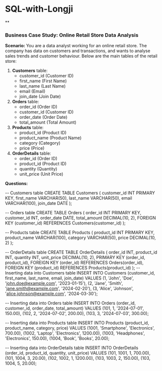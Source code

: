 # SQL-with-Longji
**
### Business Case Study: Online Retail Store Data Analysis

**Scenario:**
You are a data analyst working for an online retail store. The company has data on customers and transactions, and wants to analyse sales trends and customer behaviour. Below are the main tables of the retail store:

1. **Customers** table:
    - customer_id (Customer ID)
    - first_name (First Name)
    - last_name (Last Name)
    - email (Email)
    - join_date (Join Date)
2. **Orders** table:
    - order_id (Order ID)
    - customer_id (Customer ID)
    - order_date (Order Date)
    - total_amount (Total Amount)
3. **Products** table:
    - product_id (Product ID)
    - product_name (Product Name)
    - category (Category)
    - price (Price)
4. **OrderDetails** table:
    - order_id (Order ID)
    - product_id (Product ID)
    - quantity (Quantity)
    - unit_price (Unit Price)

**Questions:**

-- Customers table
CREATE TABLE Customers (
    customer_id INT PRIMARY KEY,
    first_name VARCHAR(50),
    last_name VARCHAR(50),
    email VARCHAR(100),
    join_date DATE
);

-- Orders table
CREATE TABLE Orders (
    order_id INT PRIMARY KEY,
    customer_id INT,
    order_date DATE,
    total_amount DECIMAL(10, 2),
    FOREIGN KEY (customer_id) REFERENCES Customers(customer_id)
);

-- Products table
CREATE TABLE Products (
    product_id INT PRIMARY KEY,
    product_name VARCHAR(100),
    category VARCHAR(50),
    price DECIMAL(10, 2)
);

-- OrderDetails table
CREATE TABLE OrderDetails (
    order_id INT,
    product_id INT,
    quantity INT,
    unit_price DECIMAL(10, 2),
    PRIMARY KEY (order_id, product_id),
    FOREIGN KEY (order_id) REFERENCES Orders(order_id),
    FOREIGN KEY (product_id) REFERENCES Products(product_id)
);
-- Inserting data into Customers table
INSERT INTO Customers (customer_id, first_name, last_name, email, join_date)
VALUES 
(1, 'John', 'Doe', 'john.doe@example.com', '2023-01-15'),
(2, 'Jane', 'Smith', 'jane.smith@example.com', '2024-02-20'),
(3, 'Alice', 'Johnson', 'alice.johnson@example.com', '2024-03-30');

-- Inserting data into Orders table
INSERT INTO Orders (order_id, customer_id, order_date, total_amount)
VALUES 
(101, 1, '2024-07-01', 150.00),
(102, 2, '2024-07-02', 200.00),
(103, 3, '2024-07-03', 300.00);

-- Inserting data into Products table
INSERT INTO Products (product_id, product_name, category, price)
VALUES 
(1001, 'Smartphone', 'Electronics', 700.00),
(1002, 'Laptop', 'Electronics', 1200.00),
(1003, 'Headphones', 'Electronics', 150.00),
(1004, 'Book', 'Books', 20.00);

-- Inserting data into OrderDetails table
INSERT INTO OrderDetails (order_id, product_id, quantity, unit_price)
VALUES 
(101, 1001, 1, 700.00),
(101, 1004, 3, 20.00),
(102, 1002, 1, 1200.00),
(103, 1003, 2, 150.00),
(103, 1004, 5, 20.00);
